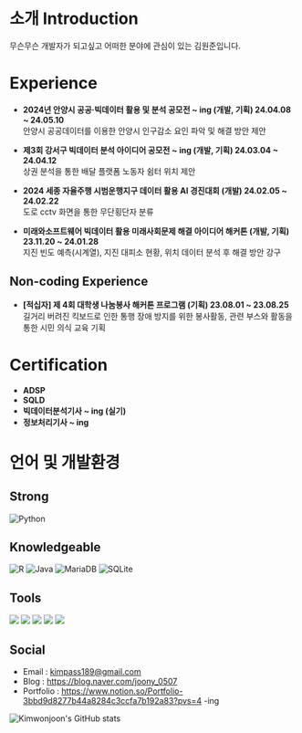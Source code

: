 # 소개 Introduction
무슨무슨 개발자가 되고싶고 어떠한 분야에 관심이 있는 김원준입니다.

# Experience

* **2024년 안양시 공공·빅데이터 활용 및 분석 공모전 ~ ing (개발, 기획) 24.04.08 ~ 24.05.10**  
  안양시 공공데이터를 이용한 안양시 인구감소 요인 파악 및 해결 방안 제안  

* **제3회 강서구 빅데이터 분석 아이디어 공모전 ~ ing (개발, 기획) 24.03.04 ~ 24.04.12**  
  상권 분석을 통한 배달 플랫폼 노동자 쉼터 위치 제안  

* **2024 세종 자율주행 시범운행지구 데이터 활용 AI 경진대회 (개발) 24.02.05 ~ 24.02.22**  
  도로 cctv 화면을 통한 무단횡단자 분류  

* **미래와소프트웨어 빅데이터 활용 미래사회문제 해결 아이디어 해커톤 (개발, 기획) 23.11.20 ~ 24.01.28**  
  지진 빈도 예측(시계열), 지진 대피소 현황, 위치 데이터 분석 후 해결 방안 강구  

## Non-coding Experience  
* **[적십자] 제 4회 대학생 나눔봉사 해커톤 프로그램 (기획) 23.08.01 ~ 23.08.25**  
  길거리 버려진 킥보드로 인한 통행 장애 방지를 위한 봉사활동, 관련 부스와 활동을 통한 시민 의식 교육 기획  

# Certification  
* **ADSP**
* **SQLD**
* **빅데이터분석기사 ~ ing (실기)**
* **정보처리기사 ~ ing**

# 언어 및 개발환경

## Strong

![Python](https://img.shields.io/badge/python-3670A0?style=for-the-badge&logo=python&logoColor=ffdd54)

## Knowledgeable

![R](https://img.shields.io/badge/r-%23276DC3.svg?style=for-the-badge&logo=r&logoColor=white) ![Java](https://img.shields.io/badge/java-%23ED8B00.svg?style=for-the-badge&logo=openjdk&logoColor=white) ![MariaDB](https://img.shields.io/badge/MariaDB-003545?style=for-the-badge&logo=mariadb&logoColor=white) ![SQLite](https://img.shields.io/badge/sqlite-%2307405e.svg?style=for-the-badge&logo=sqlite&logoColor=white)

## Tools

<img src="https://img.shields.io/badge/GitHub-181717?style=flat-square&logo=GitHub&logoColor=white"/> <img src="https://img.shields.io/badge/googlecolab-F9AB00?style=flat-square&logo=googlecolab&logoColor=white"/> <img src="https://img.shields.io/badge/Visual Studio Code-007ACC?style=flat-square&logo=Visual Studio Code&logoColor=white"/> <img src="https://img.shields.io/badge/Jupyter-F37626?style=flat-square&logo=Jupyter&logoColor=white"/> <img src="https://img.shields.io/badge/RStudio-75AADB?style=flat-square&logo=RStudio&logoColor=white"/>

## Social
* Email : <kimpass189@gmail.com>
* Blog : https://blog.naver.com/joony_0507
* Portfolio : https://www.notion.so/Portfolio-3bbd9d8277b44a8284c3ccfa7b192a83?pvs=4 -ing

![Kimwonjoon's GitHub stats](https://github-readme-stats.vercel.app/api?username=Kimwonjoon&show_icons=true)
<!---
Kimwonjoon/Kimwonjoon is a ✨ special ✨ repository because its `README.md` (this file) appears on your GitHub profile.
You can click the Preview link to take a look at your changes.
--->
